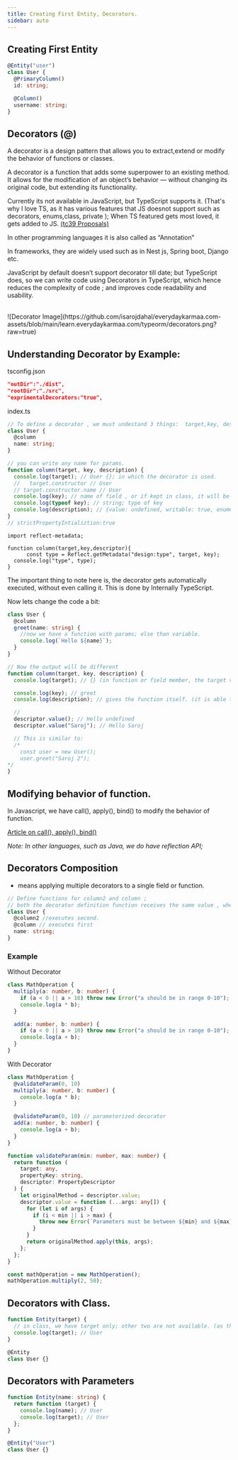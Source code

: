 ```yaml
---
title: Creating First Entity, Decorators.
sidebar: auto
---
```


## Creating First Entity

```typescript
@Entity("user")
class User {
  @PrimaryColumn()
  id: string;

  @Column()
  username: string;
}
```

## Decorators (@)

A decorator is a design pattern that allows you to extract,extend or modify the behavior of functions or classes.

A decorator is a function that adds some superpower to an existing method. It allows for the modification of an object’s behavior — without changing its original code, but extending its functionality.

Currently its not available in JavaScript, but TypeScript supports it. (That's why I love TS, as it has various features that JS doesnot support such as decorators, enums,class, private ); When TS featured gets most loved, it gets added to JS.
[(tc39 Proposals)](https://github.com/tc39/proposals)

In other programming languages it is also called as “Annotation”

In frameworks, they are widely used such as in Nest js, Spring boot, Django etc.

JavaScript by default doesn’t support decorator till date; but TypeScript does, so we can write code using Decorators in TypeScript, which hence reduces the complexity of code ; and improves code readability and usability.

<br/>
![Decorator Image](https://github.com/isarojdahal/everydaykarmaa.com-assets/blob/main/learn.everydaykarmaa.com/typeorm/decorators.png?raw=true)

## Understanding Decorator by Example:

tsconfig.json

```json
"outDir":"./dist",
"rootDir":"./src",
"exprimentalDecorators:"true",
```

index.ts

```typescript
// To define a decorator , we must undestand 3 things:  target,key, desription
class User {
  @column
  name: string;
}

// you can write any name for params.
function column(target, key, description) {
  console.log(target); // User {}; in which the decorator is used.
  //   target.constructor // User
  // target.constructor.name // User
  console.log(key); // name of field , or if kept in class, it will be class name.
  console.log(typeof key); // string; type of key
  console.log(description); // {value: undefined, writable: true, enumerable: true, configurable: true}; description of that field. (if function gives the function definition)
}
// strictPropertyIntializtion:true
```

```
import reflect-metadata;

function column(target,key,descriptor){
      const type = Reflect.getMetadata("design:type", target, key);
  console.log("type", type);
}

```

The important thing to note here is, the decorator gets automatically executed, without even calling it. This is done by Internally TypeScript.

Now lets change the code a bit:

```typescript
class User {
  @column
  greet(name: string) {
    //now we have a function with params; else than variable.
    console.log(`Hello ${name}`);
  }
}

// Now the output will be different
function column(target, key, description) {
  console.log(target); // {} (in function or field member, the target value is empty)

  console.log(key); // greet
  console.log(description); // gives the function itself. (it is able to access the function itself; hence we can easily modify the function)

  //
  descriptor.value(); // Hello undefined
  descriptor.value("Saroj"); // Hello Saroj

  // This is similar to:
  /*
    const user = new User();
    user.greet("Saroj 2");
*/
}
```

## Modifying behavior of function.

In Javascript, we have call(), apply(), bind() to modify the behavior of function.

[Article on call(), apply(), bind()](https://dev.to/codecraftjs/understanding-call-apply-and-bind-essential-methods-in-javascript-d62)

<i> Note: In other languages, such as Java, we do have reflection API;</i>

## Decorators Composition

- means applying multiple decorators to a single field or function.

```typescript
// Define functions for column2 and column ;
// both the decorator definition function receives the same value , where the decorator is used.
class User {
  @column2 //executes second.
  @column // executes first
  name: string;
}
```

### Example

Without Decorator

```typescript
class MathOperation {
  multiply(a: number, b: number) {
    if (a < 0 || a > 10) throw new Error("a should be in range 0-10");
    console.log(a * b);
  }

  add(a: number, b: number) {
    if (a < 0 || a > 10) throw new Error("a should be in range 0-10");
    console.log(a + b);
  }
}
```

With Decorator

```typescript
class MathOperation {
  @validateParam(0, 10)
  multiply(a: number, b: number) {
    console.log(a * b);
  }

  @validateParam(0, 10) // parameterized decorator
  add(a: number, b: number) {
    console.log(a + b);
  }
}

function validateParam(min: number, max: number) {
  return function (
    target: any,
    propertyKey: string,
    descriptor: PropertyDescriptor
  ) {
    let originalMethod = descriptor.value;
    descriptor.value = function (...args: any[]) {
      for (let i of args) {
        if (i < min || i > max) {
          throw new Error(`Parameters must be between ${min} and ${max}`);
        }
      }
      return originalMethod.apply(this, args);
    };
  };
}

const mathOperation = new MathOperation();
mathOperation.multiply(2, 50);
```

## Decorators with Class.

```typescript
function Entity(target) {
  // in class, we have target only; other two are not available. (as they are undefined)
  console.log(target); // User
}

@Entity
class User {}
```

## Decorators with Parameters

```typescript
function Entity(name: string) {
  return function (target) {
    console.log(name); // User
    console.log(target); // User
  };
}

@Entity("User")
class User {}
```
